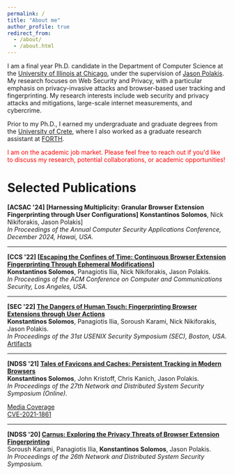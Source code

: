 ```yaml
---
permalink: /
title: "About me"
author_profile: true
redirect_from: 
  - /about/
  - /about.html
---
```

I am a final year Ph.D. candidate in the Department of Computer Science at the [University of Illinois at Chicago](https://cs.uic.edu/), under the supervision of [Jason Polakis](https://www.cs.uic.edu/~polakis/aboutme/). 
My research focuses on Web Security and Privacy, with a particular emphasis on privacy-invasive attacks and  browser-based user tracking and fingerprinting.
My research interests include web security and privacy attacks and mitigations, large-scale internet measurements, and cybercrime.

Prior to my Ph.D., I earned my undergraduate and graduate degrees from the [University of Crete](https://csd.uoc.gr), where I also worked as a graduate research assistant at [FORTH](https://ics.forth.gr).

<span style="color:red">I am on the academic job market. Please feel free to reach out if you'd like to discuss my research, potential collaborations, or academic opportunities!</span>

Selected Publications
======
**[ACSAC '24] [Harnessing Multiplicity: Granular Browser Extension Fingerprinting through User Configurations]**
**Konstantinos Solomos**, Nick Nikiforakis, Jason Polakis]  
*In Proceedings of the Annual Computer Security Applications Conference, December 2024, Hawai, USA.*  

---

**[CCS '22] [<a href="/files/chronos.pdf" target="_blank" rel="noopener noreferrer">Escaping the Confines of Time: Continuous Browser Extension Fingerprinting Through Ephemeral Modifications</a>]**  
**Konstantinos Solomos**, Panagiotis Ilia, Nick Nikiforakis, Jason Polakis.  
*In Proceedings of the ACM Conference on Computer and Communications Security,  Los Angeles, USA.*  

---

**[SEC '22] [The Dangers of Human Touch: Fingerprinting Browser Extensions through User Actions](/file/dangers.pdf)**  
**Konstantinos Solomos**, Panagiotis Ilia, Soroush Karami, Nick Nikiforakis, Jason Polakis.  
*In Proceedings of the 31st USENIX Security Symposium (SEC), Boston, USA.*  
[Artifacts](https://github.com/kostassolo/dangers-of-human-touch)  

---

**[NDSS '21] [Tales of Favicons and Caches: Persistent Tracking in Modern Browsers](/files/favicon.pdf)**  
**Konstantinos Solomos**, John Kristoff, Chris Kanich, Jason Polakis.  
*In Proceedings of the 27th Network and Distributed System Security Symposium (Online).*  
<!-- [Presentation](https://youtu.be/Pm9md32t7Oo) -->
[Media Coverage](https://arstechnica.com/information-technology/2021/02/new-browser-tracking-hack-works-even-when-you-flush-caches-or-go-incognito/)  
[CVE-2021-1861](https://cve.mitre.org/cgi-bin/cvename.cgi?name=CVE-2021-1861)

---

**[NDSS '20] [Carnus: Exploring the Privacy Threats of Browser Extension Fingerprinting](/files/carnus.pdf)**  
Soroush Karami, Panagiotis Ilia, **Konstantinos Solomos**, Jason Polakis.  
*In Proceedings of the 26th Network and Distributed System Security Symposium.*
